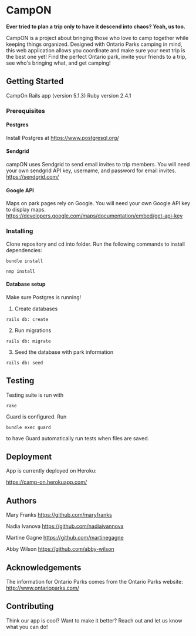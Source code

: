 # CampON

**Ever tried to plan a trip only to have it descend into chaos? Yeah, us too.**

CampON is a project about bringing those who love to camp together while keeping things organized. Designed with Ontario Parks camping in mind, this web application allows you coordinate and make sure your next trip is the best one yet! Find the perfect Ontario park, invite your friends to a trip, see who's bringing what, and get camping!

## Getting Started
CampOn Rails app (version 5.1.3)
Ruby version 2.4.1

### Prerequisites
#### Postgres
Install Postgres at https://www.postgresql.org/

#### Sendgrid
campON uses Sendgrid to send email invites to trip members.  You will need your own sendgrid API key, username, and password for email invites.  
https://sendgrid.com/

#### Google API
Maps on park pages rely on Google.  You will need your own Google API key to display maps.
https://developers.google.com/maps/documentation/embed/get-api-key

### Installing
Clone repository and cd into folder.  Run the following commands to install dependencies:

```
bundle install
```

```
nmp install
```

#### Database setup
Make sure Postgres is running!

1. Create databases
```
rails db: create
```
2. Run migrations
```
rails db: migrate
```
3. Seed the database with park information
```
rails db: seed
```

## Testing

Testing suite is run with
```
rake
```

Guard is configured.  Run
```
bundle exec guard
```
to have Guard automatically run tests when files are saved.

## Deployment

App is currently deployed on Heroku:

https://camp-on.herokuapp.com/

## Authors

Mary Franks
https://github.com/maryfranks

Nadia Ivanova
https://github.com/nadiaivannova

Martine Gagne
https://github.com/martinegagne

Abby Wilson
https://github.com/abby-wilson

## Acknowledgements
The information for Ontario Parks comes from the Ontario Parks website:
http://www.ontarioparks.com/

## Contributing

Think our app is cool?  Want to make it better?  Reach out and let us know what you can do!
